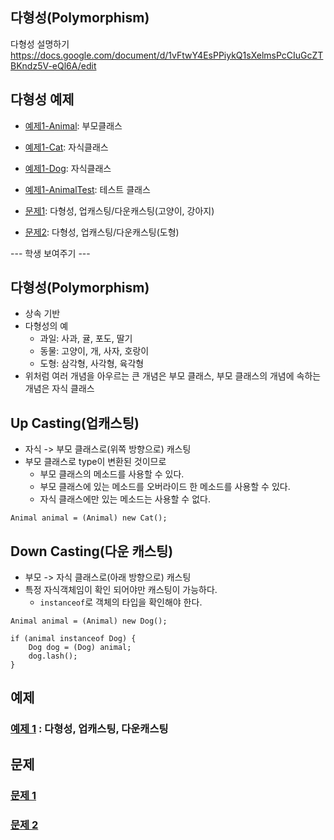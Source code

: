 ## 다형성(Polymorphism)
다형성 설명하기  
https://docs.google.com/document/d/1vFtwY4EsPPiykQ1sXelmsPcCIuGcZTBKndz5V-eQl6A/edit

## 다형성 예제
- [예제1-Animal](ex01/Animal.java): 부모클래스
- [예제1-Cat](ex01/Cat.java): 자식클래스
- [예제1-Dog](ex01/Dod.java): 자식클래스
- [예제1-AnimalTest](ex01/AnimalTest.java): 테스트 클래스

- [문제1](quiz01/README.md): 다형성, 업캐스팅/다운캐스팅(고양이, 강아지)
- [문제2](quiz02/README.md): 다형성, 업캐스팅/다운캐스팅(도형)

--- 학생 보여주기 ---
## 다형성(Polymorphism)
- 상속 기반  
- 다형성의 예
  - 과일: 사과, 귤, 포도, 딸기
  - 동물: 고양이, 개, 사자, 호랑이
  - 도형: 삼각형, 사각형, 육각형
- 위처럼 여러 개념을 아우르는 큰 개념은 부모 클래스, 부모 클래스의 개념에 속하는 개념은 자식 클래스

## Up Casting(업캐스팅)
- 자식 -> 부모 클래스로(위쪽 방향으로) 캐스팅
- 부모 클래스로 type이 변환된 것이므로
   - 부모 클래스의 메소드를 사용할 수 있다.
   - 부모 클래스에 있는 메소드를 오버라이드 한 메소드를 사용할 수 있다.
   - 자식 클래스에만 있는 메소드는 사용할 수 없다. 
```
Animal animal = (Animal) new Cat();
```

## Down Casting(다운 캐스팅)
- 부모 -> 자식 클래스로(아래 방향으로) 캐스팅
- 특정 자식객체임이 확인 되어야만 캐스팅이 가능하다. 
   - `instanceof`로 객체의 타입을 확인해야 한다.
```
Animal animal = (Animal) new Dog();

if (animal instanceof Dog) {
    Dog dog = (Dog) animal;
    dog.lash();
}
```

## 예제
### [예제 1](ex01) : 다형성, 업캐스팅, 다운캐스팅

## 문제
### [문제 1](quiz01/README.md)
### [문제 2](quiz02/README.md) 